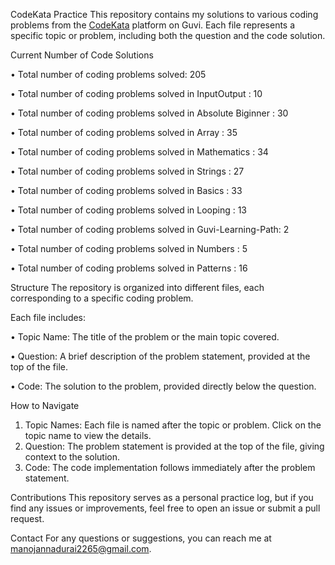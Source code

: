 CodeKata Practice
This repository contains my solutions to various coding problems from the [CodeKata](https://www.guvi.in/code-kata/) platform on Guvi.
Each file represents a specific topic or problem, including both the question and the code solution.


Current Number of Code Solutions

• Total number of coding problems solved: 205

• Total number of coding problems solved in InputOutput       : 10

• Total number of coding problems solved in Absolute Biginner : 30

• Total number of coding problems solved in Array             : 35

• Total number of coding problems solved in Mathematics       : 34

• Total number of coding problems solved in Strings           : 27

• Total number of coding problems solved in Basics            : 33

• Total number of coding problems solved in Looping           : 13

• Total number of coding problems solved in Guvi-Learning-Path: 2

• Total number of coding problems solved in Numbers           : 5

• Total number of coding problems solved in Patterns          : 16


Structure
The repository is organized into different files, each corresponding to a specific coding problem. 

Each file includes:

• Topic Name: The title of the problem or the main topic covered.

• Question: A brief description of the problem statement, provided at the top of the file.

• Code: The solution to the problem, provided directly below the question.

How to Navigate
1) Topic Names: Each file is named after the topic or problem. Click on the topic name to view the details.
2) Question: The problem statement is provided at the top of the file, giving context to the solution.
3) Code: The code implementation follows immediately after the problem statement.

Contributions
This repository serves as a personal practice log, but if you find any issues or improvements, feel free to open an issue or submit a pull request.

Contact
For any questions or suggestions, you can reach me at [manojannadurai2265@gmail.com](mailto:manojannadurai2265@gmail.com).
